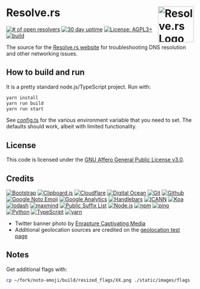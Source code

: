 # Resolve.rs [<img alt="Resolve.rs Logo" src="https://resolve.rs/favicon.svg" height="96" align="right"/>](https://resolve.rs/)

[![# of open resolvers](https://img.shields.io/badge/dynamic/json.svg?label=Open+resolvers&url=https%3A%2F%2Fresolve.rs%2Fstatus.json&query=%24.resolvers)](https://resolve.rs/resolvers/index.html)
[![30 day uptime](https://img.shields.io/nodeping/uptime/9c97500s-fhkx-44pj-8lpp-yq4bzpgq0cen.svg?label=30-day%20uptime&style=flat)](https://nodeping.com/reports/checks/9c97500s-fhkx-44pj-8lpp-yq4bzpgq0cen)
[![License: AGPL3+](https://img.shields.io/badge/license-AGPL3%2B-green.svg?style=flat)](LICENSE.txt)
[![build](https://github.com/redirect2me/resolvers/workflows/build/badge.svg)](https://github.com/redirect2me/resolvers/actions?query=workflow%3Abuild)

The source for the [Resolve.rs website](https://resolve.rs/) for troubleshooting DNS resolution and other networking issues.

## How to build and run

It is a pretty standard node.js/TypeScript project.  Run with:

```bash
yarn install
yarn run build
yarn run start
```

See [config.ts](src/config.ts) for the various environment variable that you need to set.  The defaults should work, albeit with limited functionality.

## License

This code is licensed under the [GNU Affero General Public License v3.0](LICENSE.txt).

## Credits

[![Bootstrap](https://www.vectorlogo.zone/logos/getbootstrap/getbootstrap-ar21.svg)](https://getbootstrap.com/ "HTML/CSS Framework")
[![Clipboard.js](https://www.vectorlogo.zone/logos/clipboardjs/clipboardjs-ar21.svg)](https://clipboardjs.com/ "Copy to clipboard functionality")
[![Cloudflare](https://www.vectorlogo.zone/logos/cloudflare/cloudflare-ar21.svg)](https://www.cloudflare.com/ "CDN")
[![Digital Ocean](https://www.vectorlogo.zone/logos/digitalocean/digitalocean-ar21.svg)](https://www.digitalocean.com/ "Hosting")
[![Git](https://www.vectorlogo.zone/logos/git-scm/git-scm-ar21.svg)](https://git-scm.com/ "Version control")
[![Github](https://www.vectorlogo.zone/logos/github/github-ar21.svg)](https://github.com/ "Code hosting")
[![Google Noto Emoji](https://www.vectorlogo.zone/logos/google/google-ar21.svg)](https://github.com/googlei18n/noto-emoji "Favicon and flags")
[![Google Analytics](https://www.vectorlogo.zone/logos/google_analytics/google_analytics-ar21.svg)](https://www.google.com/analytics "Traffic Measurement")
[![Handlebars](https://www.vectorlogo.zone/logos/handlebarsjs/handlebarsjs-ar21.svg)](http://handlebarsjs.com/ "Templating")
[![ICANN](https://www.vectorlogo.zone/logos/icann/icann-ar21.svg)](https://www.icann.org/ "Top-level domain list")
[![Koa](https://www.vectorlogo.zone/logos/koajs/koajs-ar21.svg)](https://koajs.com/ "Web framework")
[![lodash](https://www.vectorlogo.zone/logos/lodash/lodash-ar21.svg)](https://www.lodash.com/ "JavaScript utility functions")
[![maxmind](https://www.vectorlogo.zone/logos/maxmind/maxmind-ar21.svg)](https://www.maxmind.com/ "IP geolocation and ASN databases")
[![Public Suffix List](https://www.vectorlogo.zone/logos/mozilla/mozilla-ar21.svg)](https://publicsuffix.org/)
[![Node.js](https://www.vectorlogo.zone/logos/nodejs/nodejs-ar21.svg)](https://nodejs.org/ "Application Server")
[![npm](https://www.vectorlogo.zone/logos/npmjs/npmjs-ar21.svg)](https://www.npmjs.com/ "JS Package Management")
[![pino](https://www.vectorlogo.zone/logos/getpinoio/getpinoio-ar21.svg)](https://www.getpino.io/ "Logging")
[![Python](https://www.vectorlogo.zone/logos/python/python-ar21.svg)](https://www.python.org/ "data load script")
[![TypeScript](https://www.vectorlogo.zone/logos/typescriptlang/typescriptlang-ar21.svg)](https://www.typescriptlang.org/ "Programming Language")
[![yarn](https://www.vectorlogo.zone/logos/yarnpkg/yarnpkg-ar21.svg)](https://yarnpkg.com/en/ "Node.JS Package Management")

* Twitter banner photo by [Enrapture Captivating Media](https://unsplash.com/@enrapture)
* Additional geolocation sources are credited on the [geolocation test page](https://resolve.rs/ip/geolocation.html)

## Notes

Get additional flags with:

```bash
cp ~/fork/noto-emoji/build/resized_flags/XX.png ./static/images/flags
```
